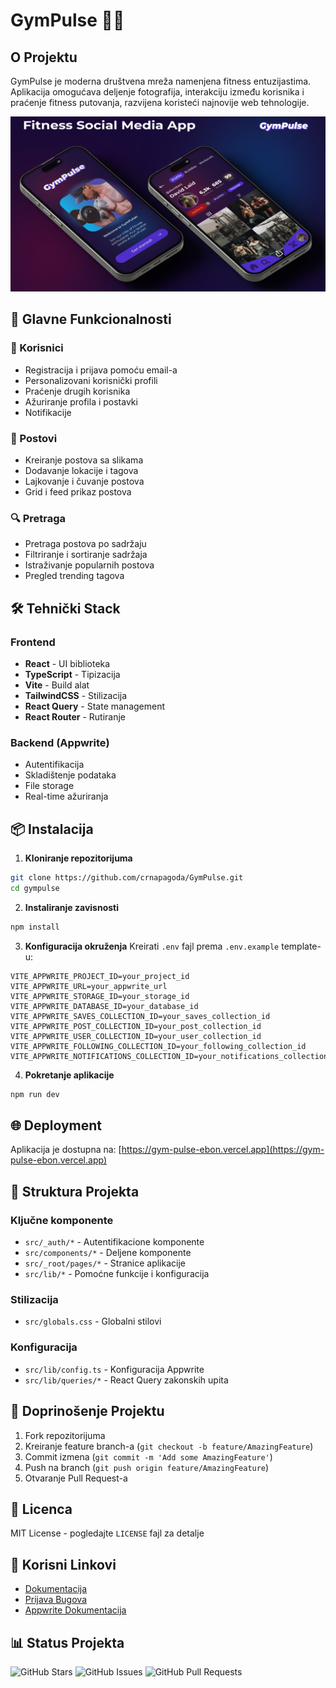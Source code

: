 # GymPulse 🏋️‍♂️

## O Projektu
GymPulse je moderna društvena mreža namenjena fitness entuzijastima. Aplikacija omogućava deljenje fotografija, interakciju između korisnika i praćenje fitness putovanja, razvijena koristeći najnovije web tehnologije.

![GymPulse Banner](public/assets/images/banner.jpg)

## 🚀 Glavne Funkcionalnosti

### 👤 Korisnici
- Registracija i prijava pomoću email-a
- Personalizovani korisnički profili
- Praćenje drugih korisnika
- Ažuriranje profila i postavki
- Notifikacije

### 📱 Postovi
- Kreiranje postova sa slikama
- Dodavanje lokacije i tagova
- Lajkovanje i čuvanje postova
- Grid i feed prikaz postova

### 🔍 Pretraga
- Pretraga postova po sadržaju
- Filtriranje i sortiranje sadržaja
- Istraživanje popularnih postova
- Pregled trending tagova

## 🛠️ Tehnički Stack

### Frontend
- **React** - UI biblioteka
- **TypeScript** - Tipizacija
- **Vite** - Build alat
- **TailwindCSS** - Stilizacija
- **React Query** - State management
- **React Router** - Rutiranje

### Backend (Appwrite)
- Autentifikacija
- Skladištenje podataka
- File storage
- Real-time ažuriranja

## 📦 Instalacija

1. **Kloniranje repozitorijuma**
```bash
git clone https://github.com/crnapagoda/GymPulse.git
cd gympulse
```

2. **Instaliranje zavisnosti**
```bash
npm install
```

3. **Konfiguracija okruženja**
Kreirati `.env` fajl prema `.env.example` template-u:
```env
VITE_APPWRITE_PROJECT_ID=your_project_id
VITE_APPWRITE_URL=your_appwrite_url
VITE_APPWRITE_STORAGE_ID=your_storage_id
VITE_APPWRITE_DATABASE_ID=your_database_id
VITE_APPWRITE_SAVES_COLLECTION_ID=your_saves_collection_id
VITE_APPWRITE_POST_COLLECTION_ID=your_post_collection_id
VITE_APPWRITE_USER_COLLECTION_ID=your_user_collection_id
VITE_APPWRITE_FOLLOWING_COLLECTION_ID=your_following_collection_id
VITE_APPWRITE_NOTIFICATIONS_COLLECTION_ID=your_notifications_collection_id
```

4. **Pokretanje aplikacije**
```bash
npm run dev
```

## 🌐 Deployment
Aplikacija je dostupna na: [https://gym-pulse-ebon.vercel.app](https://gym-pulse-ebon.vercel.app)

## 📁 Struktura Projekta

### Ključne komponente
- `src/_auth/*` - Autentifikacione komponente
- `src/components/*` - Deljene komponente
- `src/_root/pages/*` - Stranice aplikacije
- `src/lib/*` - Pomoćne funkcije i konfiguracija

### Stilizacija
- `src/globals.css` - Globalni stilovi

### Konfiguracija
- `src/lib/config.ts` - Konfiguracija Appwrite
- `src/lib/queries/*` - React Query zakonskih upita

## 🤝 Doprinošenje Projektu

1. Fork repozitorijuma
2. Kreiranje feature branch-a (`git checkout -b feature/AmazingFeature`)
3. Commit izmena (`git commit -m 'Add some AmazingFeature'`)
4. Push na branch (`git push origin feature/AmazingFeature`)
5. Otvaranje Pull Request-a

## 📝 Licenca
MIT License - pogledajte `LICENSE` fajl za detalje

## 🔗 Korisni Linkovi
- [Dokumentacija](https://github.com/crnapagoda/GymPulse/wiki)
- [Prijava Bugova](https://github.com/crnapagoda/GymPulse/issues)
- [Appwrite Dokumentacija](https://appwrite.io/docs)

## 📊 Status Projekta
![GitHub Stars](https://img.shields.io/github/stars/crnapagoda/GymPulse)
![GitHub Issues](https://img.shields.io/github/issues/crnapagoda/GymPulse)
![GitHub Pull Requests](https://img.shields.io/github/issues-pr/crnapagoda/GymPulse)